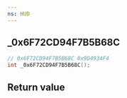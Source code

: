 ```yaml
---
ns: HUD
---
```

## _0x6F72CD94F7B5B68C

```c
// 0x6F72CD94F7B5B68C 0x9D4934F4
int _0x6F72CD94F7B5B68C();
```


## Return value
